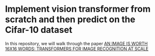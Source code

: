 # Implement vision transformer from scratch and then predict on the Cifar-10 dataset

In this repository, we will walk through the paper [AN IMAGE IS WORTH 16X16 WORDS: TRANSFORMERS FOR IMAGE RECOGNITION AT SCALE](https://arxiv.org/pdf/2010.11929.pdf)
